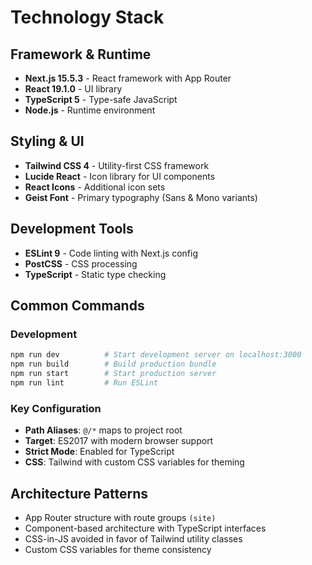 # Technology Stack

## Framework & Runtime
- **Next.js 15.5.3** - React framework with App Router
- **React 19.1.0** - UI library
- **TypeScript 5** - Type-safe JavaScript
- **Node.js** - Runtime environment

## Styling & UI
- **Tailwind CSS 4** - Utility-first CSS framework
- **Lucide React** - Icon library for UI components
- **React Icons** - Additional icon sets
- **Geist Font** - Primary typography (Sans & Mono variants)

## Development Tools
- **ESLint 9** - Code linting with Next.js config
- **PostCSS** - CSS processing
- **TypeScript** - Static type checking

## Common Commands

### Development
```bash
npm run dev          # Start development server on localhost:3000
npm run build        # Build production bundle
npm run start        # Start production server
npm run lint         # Run ESLint
```

### Key Configuration
- **Path Aliases**: `@/*` maps to project root
- **Target**: ES2017 with modern browser support
- **Strict Mode**: Enabled for TypeScript
- **CSS**: Tailwind with custom CSS variables for theming

## Architecture Patterns
- App Router structure with route groups `(site)`
- Component-based architecture with TypeScript interfaces
- CSS-in-JS avoided in favor of Tailwind utility classes
- Custom CSS variables for theme consistency